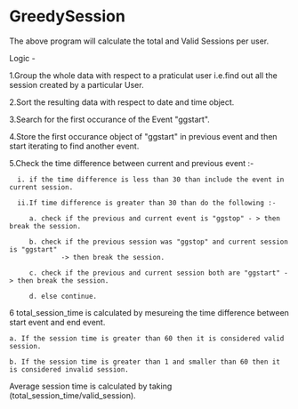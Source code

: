 # GreedySession

The above program will calculate the total and Valid Sessions per user.

Logic - 

1.Group the whole data with respect to a praticulat user i.e.find out all the session created by a particular User.

2.Sort the resulting data with respect to date and time object.

3.Search for the first occurance of the Event "ggstart".

4.Store the first occurance object of "ggstart" in previous event and then start iterating to find another event.

5.Check the time difference between current and previous event :-
  
      i. if the time difference is less than 30 than include the event in current session.
  
      ii.If time difference is greater than 30 than do the following :-
   
         a. check if the previous and current event is "ggstop" - > then break the session.
   
         b. check if the previous session was "ggstop" and current session is "ggstart"
                 -> then break the session.
   
         c. check if the previous and current session both are "ggstart" -> then break the session.
   
         d. else continue.
   
6 total_session_time is calculated by mesureing the time difference between start event and end event.

    a. If the session time is greater than 60 then it is considered valid session.
  
    b. If the session time is greater than 1 and smaller than 60 then it is considered invalid session.
  
Average session time is calculated by taking (total_session_time/valid_session).

